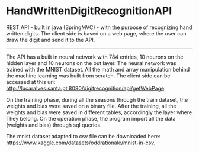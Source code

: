 # HandWrittenDigitRecognitionAPI
REST API - built in java (SpringMVC) - with the purpose of recognizing hand written digits. The client side is based on a web page, where the user can draw the digit and send it to the API.

----------------------------------------------------------------------------------------------------------------------------------------------------------------------

The API has a built in neural network with 784 entries, 10 neurons on the hidden layer and 10 neurons on the out layer. The neural network was trained with the MNIST dataset. All the math and array manipulation behind the machine learning was built from scratch. The client side can be accessed at this uri: http://lucaralves.santa.pt:8080/digitrecognition/api/getWebPage.

On the training phase, during all the seasons through the train dataset, the weights and bias were saved on a binary file. After the training, all the weights and bias were saved in different tables, accordingly the layer where They belong. On the operation phase, the program import all the data (weights and bias) through sql queries.

The mnist dataset adapted to csv file can be downloaded here: https://www.kaggle.com/datasets/oddrationale/mnist-in-csv.
